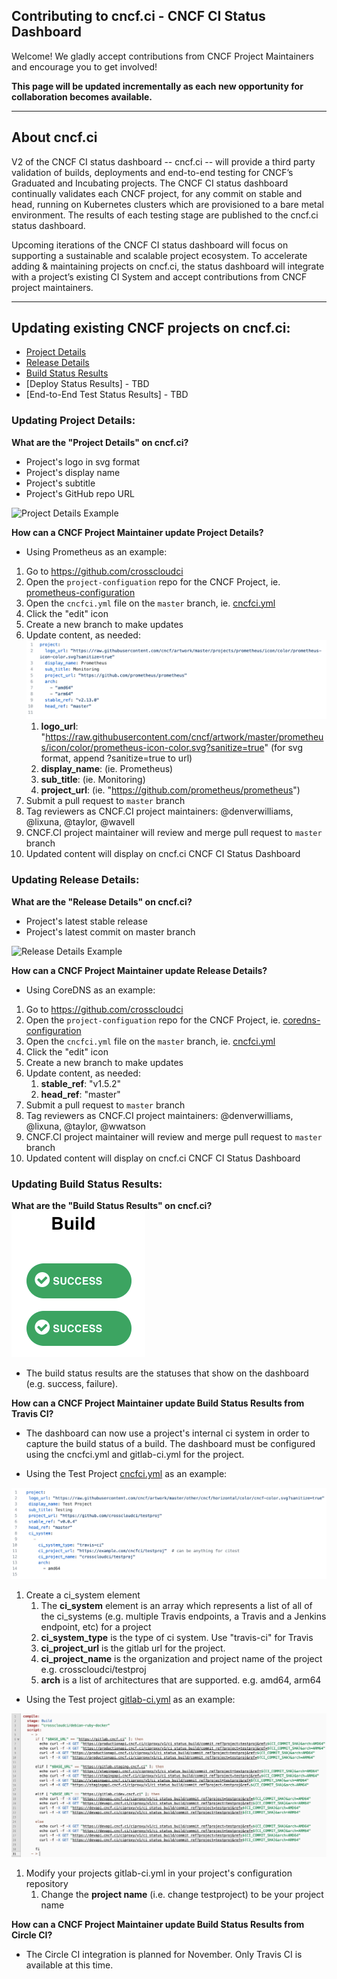 Contributing to cncf.ci - CNCF CI Status Dashboard
---
Welcome! We gladly accept contributions from CNCF Project Maintainers and encourage you to get involved!

**This page will be updated incrementally as each new opportunity for collaboration becomes available.**

---
About cncf.ci
---

V2 of the CNCF CI status dashboard -- cncf.ci -- will provide a third party validation of builds, deployments and end-to-end testing for CNCF’s Graduated and Incubating projects. The CNCF CI status dashboard continually validates each CNCF project, for any commit on stable and head, running on Kubernetes clusters which are provisioned to a bare metal environment. The results of each testing stage are published to the cncf.ci status dashboard.

Upcoming iterations of the CNCF CI status dashboard will focus on supporting a sustainable and scalable project ecosystem. To accelerate adding & maintaining projects on cncf.ci, the status dashboard will integrate with a project’s existing CI System and accept contributions from CNCF project maintainers. 

---

Updating existing CNCF projects on cncf.ci: 
---

- [Project Details](https://github.com/crosscloudci/crosscloudci/blob/master/CONTRIBUTING.md#updating-project-details)
- [Release Details](https://github.com/crosscloudci/crosscloudci/blob/master/CONTRIBUTING.md#updating-release-details)
- [Build Status Results](https://github.com/crosscloudci/crosscloudci/blob/master/CONTRIBUTING.md#updating-build-status-results-tbd)
- [Deploy Status Results] - TBD
- [End-to-End Test Status Results] - TBD



### Updating Project Details:

**What are the "Project Details" on cncf.ci?** 
-  Project's logo in svg format
-  Project's display name 
-  Project's subtitle
-  Project's GitHub repo URL

![Project Details Example](https://user-images.githubusercontent.com/11701267/54546272-4f2d1f00-4971-11e9-9fb6-9cb42a8a997c.png)

**How can a CNCF Project Maintainer update Project Details?** 
- Using Prometheus as an example:
1. Go to https://github.com/crosscloudci
1. Open the `project-configuation` repo for the CNCF Project, ie. [prometheus-configuration](https://github.com/crosscloudci/prometheus-configuration)
1. Open the `cncfci.yml` file on the `master` branch, ie. [cncfci.yml](https://github.com/crosscloudci/prometheus-configuration/blob/master/cncfci.yml)
1. Click the "edit" icon
1. Create a new branch to make updates
1. Update content, as needed: 
![Prometheus YML](https://raw.githubusercontent.com/crosscloudci/crosscloudci/master/prometheusyml.png "Prometheus YML")
   1. **logo_url**: "https://raw.githubusercontent.com/cncf/artwork/master/prometheus/icon/color/prometheus-icon-color.svg?sanitize=true" (for svg format, append ?sanitize=true to url)
   1. **display_name**: (ie. Prometheus)
   1. **sub_title**: (ie. Monitoring)
   1. **project_url**: (ie. "https://github.com/prometheus/prometheus")
1. Submit a pull request to `master` branch
1. Tag reviewers as CNCF.CI project maintainers: @denverwilliams, @lixuna, @taylor, @wavell
1. CNCF.CI project maintainer will review and merge pull request to `master` branch
1. Updated content will display on cncf.ci CNCF CI Status Dashboard

### Updating Release Details:

**What are the "Release Details" on cncf.ci?** 
-  Project's latest stable release
-  Project's latest commit on master branch

![Release Details Example](https://user-images.githubusercontent.com/11701267/60830121-2036f500-a17c-11e9-8e7e-5db2a443f3b3.png)

**How can a CNCF Project Maintainer update Release Details?** 
- Using CoreDNS as an example:

1. Go to https://github.com/crosscloudci
1. Open the `project-configuation` repo for the CNCF Project, ie. [coredns-configuration](https://github.com/crosscloudci/coredns-configuration)
1. Open the `cncfci.yml` file on the `master` branch, ie. [cncfci.yml](https://github.com/crosscloudci/coredns-configuration/blob/master/cncfci.yml)
1. Click the "edit" icon
1. Create a new branch to make updates
1. Update content, as needed: 
   1.   **stable_ref**: "v1.5.2"
   1.   **head_ref**: "master"
1. Submit a pull request to `master` branch
1. Tag reviewers as CNCF.CI project maintainers: @denverwilliams, @lixuna, @taylor, @wwatson
1. CNCF.CI project maintainer will review and merge pull request to `master` branch
1. Updated content will display on cncf.ci CNCF CI Status Dashboard

### Updating Build Status Results: 

**What are the "Build Status Results" on cncf.ci?** 
![Build Status](https://raw.githubusercontent.com/crosscloudci/crosscloudci/master/buildbadges.png)

-  The build status results are the statuses that show on the dashboard (e.g. success, failure).  

**How can a CNCF Project Maintainer update Build Status Results from Travis CI?** 
- The dashboard can now use a project's internal ci system in order to capture the build status of a build.  The dashboard must be configured using the cncfci.yml and gitlab-ci.yml for the project.

- Using the Test Project [cncfci.yml](https://github.com/crosscloudci/testproj-configuration/blob/master/cncfci.yml) as an example:

![Test Project](https://raw.githubusercontent.com/crosscloudci/crosscloudci/master/testprojectcncfciyml.png "Test Project cncfci.yml YML")

1. Create a ci_system element
   1. The **ci_system** element is an array which represents a list of all of the ci_systems (e.g. multiple Travis endpoints, a Travis and a Jenkins endpoint, etc) for a project
   1. **ci_system_type** is the type of ci system.  Use "travis-ci" for Travis
   1. **ci_project_url** is the gitlab url for the project.
   1. **ci_project_name** is the organization and project name of the project e.g. crosscloudci/testproj
   1. **arch** is a list of architectures that are supported.  e.g. amd64, arm64   

- Using the Test project [gitlab-ci.yml](https://github.com/crosscloudci/testproj-configuration/blob/master/.gitlab-ci.yml) as an example:

![Test Project](https://raw.githubusercontent.com/crosscloudci/crosscloudci/master/testprojectgitlabyml.png "Test Project gitlab-ci.yml YML")

1. Modify your projects gitlab-ci.yml in your project's configuration repository
   1. Change the **project name** (i.e. change testproject) to be your project name
   
**How can a CNCF Project Maintainer update Build Status Results from Circle CI?**
- The Circle CI integration is planned for November.  Only Travis CI is available at this time.


